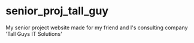 # senior_proj_tall_guy
My senior project website made for my friend and I's consulting company 'Tall Guys IT Solutions'
